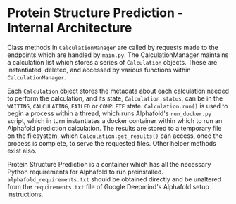 # Protein Structure Prediction - Internal Architecture
Class methods in `CalculationManager` are called by requests made to the endpoints which are handled by `main.py`. The CalculationManager maintains a calculation list which stores a series of `Calculation` objects. These are instantiated, deleted, and accessed by various functions within `CalculationManager`.

Each `Calculation` object stores the metadata about each calculation needed to perform the calculation, and its state, `Calculation.status`, can be in the `WAITING`, `CALCULATING`, `FAILED` or `COMPLETE` state. `Calculation.run()` is used to begin a process within a thread, which runs Alphafold's `run_docker.py` script, which in turn instantiates a docker container within which to run an Alphafold prediction calculation. The results are stored to a temporary file on the filesystem, which `Calculation.get_results()` can access, once the process is complete, to serve the requested files. Other helper methods exist also.

Protein Structure Prediction is a container which has all the necessary Python requirements for Alphafold to run preinstalled. `alphafold_requirements.txt` should be obtained directly and be unaltered from the `requirements.txt` file of Google Deepmind's Alphafold setup instructions.